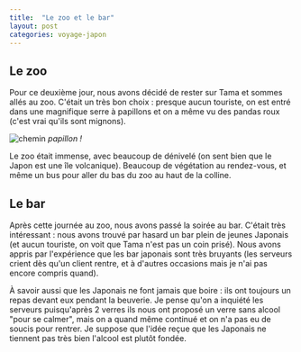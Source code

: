```yaml
---
title:  "Le zoo et le bar"
layout: post
categories: voyage-japon
---
```



## Le zoo

Pour ce deuxième jour, nous avons décidé de rester sur Tama et sommes allés au zoo. C'était un très bon choix : presque aucun touriste, on est entré dans une magnifique serre à papillons et on a même vu des pandas roux (c'est vrai qu'ils sont mignons).

![chemin](/assets/images/voyage-japon/papillon.jpg)
*papillon !*

Le zoo était immense, avec beaucoup de dénivelé (on sent bien que le Japon est une île volcanique). Beaucoup de végétation au rendez-vous, et même un bus pour aller du bas du zoo au haut de la colline.

## Le bar

Après cette journée au zoo, nous avons passé la soirée au bar. C'était très intéressant : nous avons trouvé par hasard un bar plein de jeunes Japonais (et aucun touriste, on voit que Tama n'est pas un coin prisé). Nous avons appris par l'expérience que les bar japonais sont très bruyants (les serveurs crient dès qu'un client rentre, et à d'autres occasions mais je n'ai pas encore compris quand).

À savoir aussi que les Japonais ne font jamais que boire : ils ont toujours un repas devant eux pendant la beuverie. Je pense qu'on a inquiété les serveurs puisqu'après 2 verres ils nous ont proposé un verre sans alcool "pour se calmer", mais on a quand même continué et on n'a pas eu de soucis pour rentrer. Je suppose que l'idée reçue que les Japonais ne tiennent pas très bien l'alcool est plutôt fondée. 